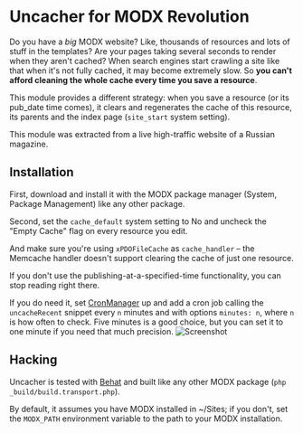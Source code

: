 # Uncacher for MODX Revolution
Do you have a *big* MODX website? Like, thousands of resources and lots of stuff in the templates? Are your pages taking several seconds to render when they aren't cached? When search engines start crawling a site like that when it's not fully cached, it may become extremely slow. So **you can't afford cleaning the whole cache every time you save a resource**.

This module provides a different strategy: when you save a resource (or its pub_date time comes), it clears and regenerates the cache of this resource, its parents and the index page (`site_start` system setting).

This module was extracted from a live high-traffic website of a Russian magazine.

## Installation
First, download and install it with the MODX package manager (System, Package Management) like any other package.

Second, set the `cache_default` system setting to No and uncheck the "Empty Cache" flag on every resource you edit.

And make sure you're using `xPDOFileCache` as `cache_handler` – the Memcache handler doesn't support clearing the cache of just one resource.

If you don't use the publishing-at-a-specified-time functionality, you can stop reading right there.

If you do need it, set [CronManager](http://rtfm.modx.com/display/ADDON/CronManager) up and add a cron job calling the `uncacheRecent` snippet every `n` minutes and with options `minutes: n`, where `n` is how often to check. Five minutes is a good choice, but you can set it to one minute if you need that much precision.
![Screenshot](http://mfwb.us/bDRC+)

## Hacking
Uncacher is tested with [Behat](http://behat.org) and built like any other MODX package (`php _build/build.transport.php`).

By default, it assumes you have MODX installed in ~/Sites; if you don't, set the `MODX_PATH` environment variable to the path to your MODX installation.